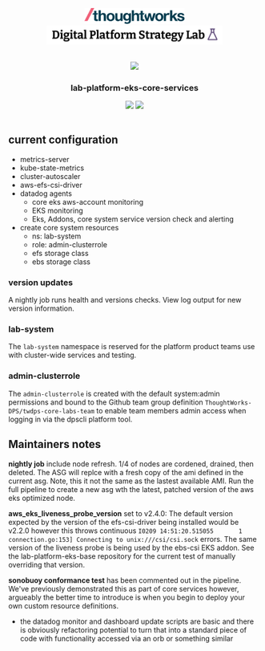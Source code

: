 <div align="center">
	<p>
		<img alt="Thoughtworks Logo" src="https://raw.githubusercontent.com/ThoughtWorks-DPS/static/master/thoughtworks_flamingo_wave.png?sanitize=true" width=200 />
    <br />
		<img alt="DPS Title" src="https://raw.githubusercontent.com/ThoughtWorks-DPS/static/master/dps_lab_title.png?sanitize=true" width=350/>
	</p>
  <br />
  <a href="https://aws.amazon.com"><img src="https://img.shields.io/badge/-deployed-blank.svg?style=social&logo=amazon"></a>
  <br />
  <h3>lab-platform-eks-core-services</h3>
    <a href="https://app.circleci.com/pipelines/github/ThoughtWorks-DPS/lab-platform-eks-core-services"><img src="https://circleci.com/gh/ThoughtWorks-DPS/lab-platform-eks-core-services.svg?style=shield"></a> <a href="https://opensource.org/licenses/MIT"><img src="https://img.shields.io/badge/license-MIT-blue.svg"></a>
</div>
<br />

## current configuration

* metrics-server
* kube-state-metrics
* cluster-autoscaler
* aws-efs-csi-driver
* datadog agents
  * core eks aws-account monitoring
  * EKS monitoring
  * Eks, Addons, core system service version check and alerting
* create core system resources
  * ns: lab-system
  * role: admin-clusterrole
  * efs storage class
  * ebs storage class

### version updates

A nightly job runs health and versions checks. View log output for new version information.  

### lab-system

The `lab-system` namespace is reserved for the platform product teams use with cluster-wide services and testing.  

### admin-clusterrole

The `admin-clusterrole` is created with the default system:admin permissions and bound to the Github team group definition `ThoughtWorks-DPS/twdps-core-labs-team` to enable team members admin access when logging in via the dpscli platform tool.  

## Maintainers notes

**nightly job** include node refresh. 1/4 of nodes are cordened, drained, then deleted. The ASG will replce with a fresh copy of the ami defined in the current asg. Note, this it not the same as the lastest available AMI. Run the full pipeline to create a new asg wth the latest, patched version of the aws eks optimized node.  

**aws_eks_liveness_probe_version** set to v2.4.0: The default version expected by the version of the efs-csi-driver being installed would be v2.2.0 however this throws continuous `I0209 14:51:20.515055       1 connection.go:153] Connecting to unix:///csi/csi.sock` errors. The same version of the liveness probe is being used by the ebs-csi EKS addon. See the lab-platform-eks-base repository for the current test of manually overriding that version.  

**sonobuoy conformance test** has been commented out in the pipeline. We've previously demonstrated this as part of core services however, argueably the better time to introduce is when you begin to deploy your own custom resource definitions.  

- the datadog monitor and dashboard update scripts are basic and there is obviously refactoring potential to turn that into a standard piece of code with functionality accessed via an orb or something similar
